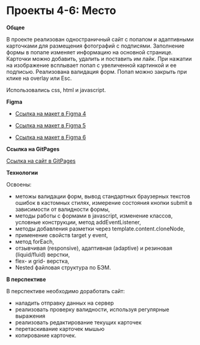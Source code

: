 # Проекты 4-6: Место

**Общее**

В проекте реализован одностраничный сайт с попапом и адаптивными 
карточками для размещения фотографий с подписями. Заполнение формы 
в попапе изменяет информацию на основной странице. Карточки можно добавить,
удалить и поставить им лайк. При нажатии на изображение всплывает попап с 
увеличенной картинкой и ее подписью. Реализована валидация форм. Попап можно 
закрыть при клике на overlay или Esc.

Использовались css, html и javascript.

**Figma**

* [Ссылка на макет в Figma 4](https://www.figma.com/file/StZjf8HnoeLdiXS7dYrLAh/JavaScript.-Sprint-4)

* [Ссылка на макет в Figma 5](https://www.figma.com/file/nlYpT4VhFiwimn2YlncrcF/JavaScript.-Sprint-5?node-id=0%3A1)

* [Ссылка на макет в Figma 6](https://www.figma.com/file/XNaGNEZD5NEjeyJzAT4gMb/JavaScript.-Sprint-6?node-id=0%3A1)


**Ссылка на GitPages**

[Ссылка на сайт в GitPages](https://dianadomino24.github.io/mesto/)

**Технологии**

Освоены:
* метожы валидации форм, вывод стандартных браузерных текстов ошибок в кастомных стилях,
измерение состояния кнопки submit в зависимости от валидности формы,
* методы работы с формами в javascript, изменение классов, 
условные конструкции, метод addEventListener,
* методы добавления разметки через template.content.cloneNode,
* применение свойств target у event,
* метод forEach,
* отзывчивая (responsive), адаптивная (adaptive) и
резиновая (liquid/fluid) верстки,
* flex- и grid- верстка,
* Nested файловая структура по БЭМ.

**В перспективе**

В перспективе необходимо доработать сайт: 

* наладить отправку данных на сервер
* реализовать проверку валидности, используя регулярные выражения
* реализовать редактирование текущих карточек
* перетаскивание карточек мышью
* копирование карточек.
